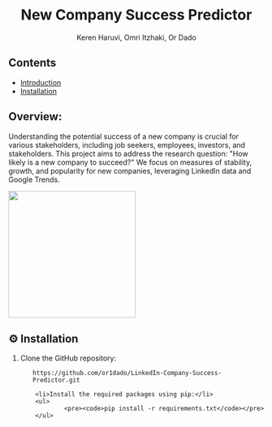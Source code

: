 <h1 align="center" id="title">New Company Success Predictor</h1>
<p align="center">Keren Haruvi, Omri Itzhaki, Or Dado</p>

<h2>Contents</h2>
<ul>
        <li><a href="#section1">Introduction</a></li>
        <li><a href="#section2">Installation</a></li>
</ul>

<h2 id="section1">Overview:</h2>
<p id="description">Understanding the potential success of a new company is crucial for various stakeholders, including job seekers, employees, investors, and stakeholders. This project aims to address the research question: "How likely is a new company to succeed?" We focus on measures of stability, growth, and popularity for new companies, leveraging LinkedIn data and Google Trends.</p> 

<img src="https://github.com/or1dado/LinkedIn-Company-Success-Predictor/blob/main/project%20logo.jpeg" width="250" align="center"/>

<h2 id="section2">⚙️ Installation</h2>
<ol>
        <li>Clone the GitHub repository:</li>
        <ul>
            <pre><code>https://github.com/or1dado/LinkedIn-Company-Success-Predictor.git</code></pre>
        </ul>

        <li>Install the required packages using pip:</li>
        <ul>
                <pre><code>pip install -r requirements.txt</code></pre>
        </ul>
</ol>

